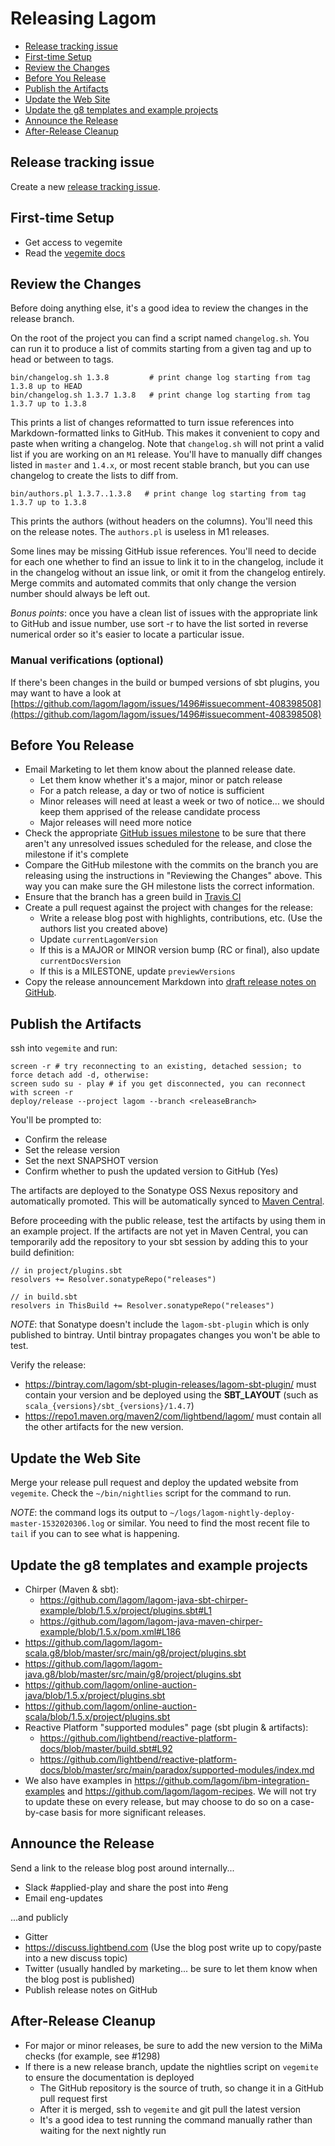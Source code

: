 # Releasing Lagom

* [Release tracking issue](#release-tracking-issue)
* [First-time Setup](#first-time-setup)
* [Review the Changes](#review-the-changes)
* [Before You Release](#before-you-release)
* [Publish the Artifacts](#publish-the-artifacts)
* [Update the Web Site](#update-the-web-site)
* [Update the g8 templates and example projects](#update-the-g8-templates-and-example-projects)
* [Announce the Release](#announce-the-release)
* [After-Release Cleanup](#after-release-cleanup)

## Release tracking issue

Create a new [release tracking issue][].

[release tracking issue]: https://github.com/playframework/play-meta/issues/new?template=z_lagom-release.md

## First-time Setup

 * Get access to vegemite
 * Read the [vegemite docs][]

[vegemite docs]: https://github.com/lightbend/vegemite/blob/master/README.md

## Review the Changes

Before doing anything else, it's a good idea to review the changes in the release branch.

On the root of the project you can find a script named `changelog.sh`. You can run it to produce a list of
commits starting from a given tag and up to head or between to tags.

    bin/changelog.sh 1.3.8         # print change log starting from tag 1.3.8 up to HEAD
    bin/changelog.sh 1.3.7 1.3.8   # print change log starting from tag 1.3.7 up to 1.3.8

This prints a list of changes reformatted to turn issue references into Markdown-formatted links to GitHub. This
makes it convenient to copy and paste when writing a changelog.  Note that `changelog.sh` will not print a valid
list if you are working on an `M1` release. You'll have to manually diff changes listed in `master` and `1.4.x`,
or most recent stable branch, but you can use changelog to create the lists to diff from.

    bin/authors.pl 1.3.7..1.3.8   # print change log starting from tag 1.3.7 up to 1.3.8

This prints the authors (without headers on the columns). You'll need this on the release notes. The
`authors.pl` is useless in M1 releases.

Some lines may be missing GitHub issue references. You'll need to decide for each one whether to find an issue
to link it to in the changelog, include it in the changelog without an issue link, or omit it from the changelog
entirely. Merge commits and automated commits that only change the version number should always be left out.

*Bonus points*: once you have a clean list of issues with the appropriate link to GitHub and issue number, use
sort -r to have the list sorted in reverse numerical order so it's easier to locate a particular issue.

### Manual verifications (optional)

If there's been changes in the build or bumped versions of sbt plugins, you may want to have a look at
[https://github.com/lagom/lagom/issues/1496#issuecomment-408398508](https://github.com/lagom/lagom/issues/1496#issuecomment-408398508)

## Before You Release

* Email Marketing to let them know about the planned release date.
    * Let them know whether it's a major, minor or patch release
    * For a patch release, a day or two of notice is sufficient
    * Minor releases will need at least a week or two of notice... we should keep them apprised of the release
      candidate process
    * Major releases will need more notice
* Check the appropriate [GitHub issues milestone](https://github.com/lagom/lagom/milestones) to be sure that
  there aren't any unresolved issues scheduled for the release, and close the milestone if it's complete
* Compare the GitHub milestone with the commits on the branch you are releasing using the instructions in
  "Reviewing the Changes" above. This way you can make sure the GH milestone lists the correct information.
* Ensure that the branch has a green build in [Travis CI](https://travis-ci.org/lagom/lagom/branches)
* Create a pull request against the project with changes for the release:
    * Write a release blog post with highlights, contributions, etc. (Use the authors list you created above)
    * Update `currentLagomVersion`
    * If this is a MAJOR or MINOR version bump (RC or final), also update `currentDocsVersion`
    * If this is a MILESTONE, update `previewVersions`
* Copy the release announcement Markdown into [draft release notes on GitHub](https://github.com/lagom/lagom/releases).

## Publish the Artifacts

ssh into `vegemite` and run:

    screen -r # try reconnecting to an existing, detached session; to force detach add -d, otherwise:
    screen sudo su - play # if you get disconnected, you can reconnect with screen -r
    deploy/release --project lagom --branch <releaseBranch>

You'll be prompted to:

* Confirm the release
* Set the release version
* Set the next SNAPSHOT version
* Confirm whether to push the updated version to GitHub (Yes)

The artifacts are deployed to the Sonatype OSS Nexus repository and automatically promoted. This will be
automatically synced to [Maven Central](https://repo1.maven.org/maven2/com/lightbend/lagom/).

Before proceeding with the public release, test the artifacts by using them in an example project. If the
artifacts are not yet in Maven Central, you can temporarily add the repository to your sbt session by adding
this to your build definition:

    // in project/plugins.sbt
    resolvers += Resolver.sonatypeRepo("releases") 
    
    // in build.sbt
    resolvers in ThisBuild += Resolver.sonatypeRepo("releases") 

*NOTE*: that Sonatype doesn't include the `lagom-sbt-plugin` which is only published to bintray. Until bintray
propagates changes you won't be able to test.

Verify the release:

* <https://bintray.com/lagom/sbt-plugin-releases/lagom-sbt-plugin/> must contain your version and be deployed using
  the **SBT_LAYOUT** (such as `scala_{versions}/sbt_{versions}/1.4.7`)
* <https://repo1.maven.org/maven2/com/lightbend/lagom/> must contain all the other artifacts for the new version.

## Update the Web Site

Merge your release pull request and deploy the updated website from `vegemite`. Check the
`~/bin/nightlies` script for the command to run.

*NOTE*: the command logs its output to `~/logs/lagom-nightly-deploy-master-1532020306.log` or similar. You need
to find the most recent file to `tail` if you can to see what is happening.

## Update the g8 templates and example projects

* Chirper (Maven & sbt):
    * <https://github.com/lagom/lagom-java-sbt-chirper-example/blob/1.5.x/project/plugins.sbt#L1>
    * <https://github.com/lagom/lagom-java-maven-chirper-example/blob/1.5.x/pom.xml#L186>
* <https://github.com/lagom/lagom-scala.g8/blob/master/src/main/g8/project/plugins.sbt>
* <https://github.com/lagom/lagom-java.g8/blob/master/src/main/g8/project/plugins.sbt>
* <https://github.com/lagom/online-auction-java/blob/1.5.x/project/plugins.sbt>
* <https://github.com/lagom/online-auction-scala/blob/1.5.x/project/plugins.sbt>
* Reactive Platform "supported modules" page (sbt plugin & artifacts):
    * <https://github.com/lightbend/reactive-platform-docs/blob/master/build.sbt#L92>
    * <https://github.com/lightbend/reactive-platform-docs/blob/master/src/main/paradox/supported-modules/index.md>
* We also have examples in <https://github.com/lagom/ibm-integration-examples> and
  <https://github.com/lagom/lagom-recipes>. We will not try to update these on every release, but may choose to do
  so on a case-by-case basis for more significant releases.

## Announce the Release

Send a link to the release blog post around internally...

* Slack #applied-play and share the post into #eng
* Email eng-updates

...and publicly

* Gitter
* https://discuss.lightbend.com (Use the blog post write up to copy/paste into a new discuss topic)
* Twitter (usually handled by marketing... be sure to let them know when the blog post is published)
* Publish release notes on GitHub

## After-Release Cleanup

* For major or minor releases, be sure to add the new version to the MiMa checks (for example, see #1298)
* If there is a new release branch, update the nightlies script on `vegemite` to ensure the documentation is deployed
    * The GitHub repository is the source of truth, so change it in a GitHub pull request first
    * After it is merged, ssh to `vegemite` and git pull the latest version
    * It's a good idea to test running the command manually rather than waiting for the next nightly run
